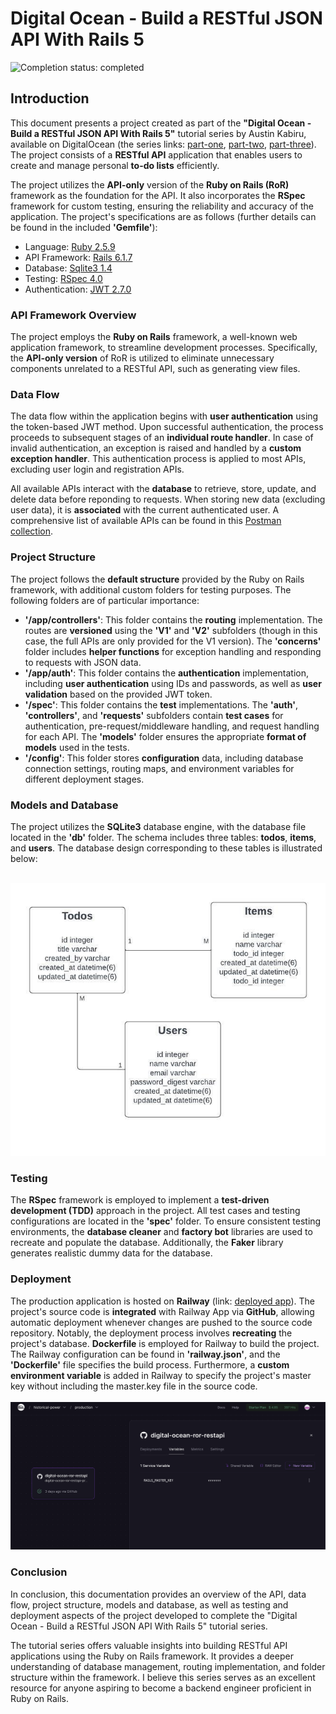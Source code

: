 # Digital Ocean - Build a RESTful JSON API With Rails 5
![Completion status: completed](https://img.shields.io/badge/COMPLETION%20STATUS-COMPLETED-success?style=for-the-badge)
## Introduction

This document presents a project created as part of the **"Digital Ocean - Build a RESTful JSON API With Rails 5"** tutorial series by Austin Kabiru, available on DigitalOcean (the series links: [part-one](https://www.digitalocean.com/community/tutorials/build-a-restful-json-api-with-rails-5-part-one), [part-two](https://www.digitalocean.com/community/tutorials/build-a-restful-json-api-with-rails-5-part-two), [part-three](https://www.digitalocean.com/community/tutorials/build-a-restful-json-api-with-rails-5-part-three)). The project consists of a **RESTful API** application that enables users to create and manage personal **to-do lists** efficiently.

The project utilizes the **API-only** version of the **Ruby on Rails (RoR)** framework as the foundation for the API. It also incorporates the **RSpec** framework for custom testing, ensuring the reliability and accuracy of the application. The project's specifications are as follows (further details can be found in the included **'Gemfile'**):
- Language: [Ruby 2.5.9](https://www.ruby-lang.org/en/news/2021/04/05/ruby-2-5-9-released/) 
- API Framework: [Rails 6.1.7](https://rubyonrails.org/)
- Database: [Sqlite3 1.4](https://sqlite.org/index.html)
- Testing: [RSpec 4.0](https://github.com/rspec/rspec-rails)
- Authentication: [JWT 2.7.0](https://github.com/jwt/ruby-jwt)

### API Framework Overview

The project employs the **Ruby on Rails** framework, a well-known web application framework, to streamline development processes. Specifically, the **API-only version** of RoR is utilized to eliminate unnecessary components unrelated to a RESTful API, such as generating view files.

### Data Flow

The data flow within the application begins with **user authentication** using the token-based JWT method. Upon successful authentication, the process proceeds to subsequent stages of an **individual route handler**. In case of invalid authentication, an exception is raised and handled by a **custom exception handler**. This authentication process is applied to most APIs, excluding user login and registration APIs.

All available APIs interact with the **database** to retrieve, store, update, and delete data before reponding to requests. When storing new data (excluding user data), it is **associated** with the current authenticated user. A comprehensive list of available APIs can be found in this [Postman collection](https://elements.getpostman.com/redirect?entityId=12961186-5e107c51-c5a2-44e0-bfed-30034bd1e03a&entityType=collection).


### Project Structure

The project follows the **default structure** provided by the Ruby on Rails framework, with additional custom folders for testing purposes. The following folders are of particular importance:
- **'/app/controllers'**: This folder contains the **routing** implementation. The routes are **versioned** using the **'V1'** and **'V2'** subfolders (though in this case, the full APIs are only provided for the V1 version). The **'concerns'** folder includes **helper functions** for exception handling and responding to requests with JSON data.
- **'/app/auth'**: This folder contains the **authentication** implementation, including **user authentication** using IDs and passwords, as well as **user validation** based on the provided JWT token.
- **'/spec'**: This folder contains the **test** implementations. The **'auth'**, **'controllers'**, and **'requests'** subfolders contain **test cases** for authentication, pre-request/middleware handling, and request handling for each API. The **'models'** folder ensures the appropriate **format of models** used in the tests.
- **'/config'**: This folder stores **configuration** data, including database connection settings, routing maps, and environment variables for different deployment stages.

### Models and Database

The project utilizes the **SQLite3** database engine, with the database file located in the **'db'** folder. The schema includes three tables: **todos**, **items**, and **users**. The database design corresponding to these tables is illustrated below:<br><br>

![database-design](database-design.jpeg)

### Testing

The **RSpec** framework is employed to implement a **test-driven development (TDD)** approach in the project. All test cases and testing configurations are located in the **'spec'** folder. To ensure consistent testing environments, the **database cleaner** and **factory bot** libraries are used to recreate and populate the database. Additionally, the **Faker** library generates realistic dummy data for the database.

### Deployment

The production application is hosted on **Railway** (link: [deployed app](https://digital-ocean-ror-restapi-production.up.railway.app/)). The project's source code is **integrated** with Railway App via **GitHub**, allowing automatic deployment whenever changes are pushed to the source code repository. Notably, the deployment process involves **recreating** the project's database. **Dockerfile** is employed for Railway to build the project. The Railway configuration can be found in **'railway.json'**, and the **'Dockerfile'** file specifies the build process. Furthermore, a **custom environment variable** is added in Railway to specify the project's master key without including the master.key file in the source code.
<br><br>
![custom-env](custom-env.png)

### Conclusion

In conclusion, this documentation provides an overview of the API, data flow, project structure, models and database, as well as testing and deployment aspects of the project developed to complete the "Digital Ocean - Build a RESTful JSON API With Rails 5" tutorial series.

The tutorial series offers valuable insights into building RESTful API applications using the Ruby on Rails framework. It provides a deeper understanding of database management, routing implementation, and folder structure within the framework. I believe this series serves as an excellent resource for anyone aspiring to become a backend engineer proficient in Ruby on Rails.
